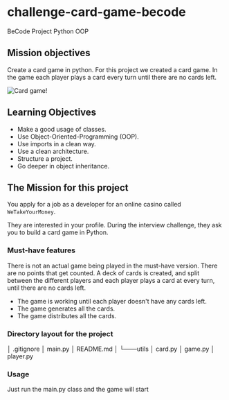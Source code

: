 # challenge-card-game-becode
BeCode Project Python OOP 

## Mission objectives

Create a card game in python.
For this project we created a card game. In the game each player plays a card every turn until there are no cards left. 


![Card game!](https://media.giphy.com/media/3o7TKP35NXE4rWwXjW/giphy.gif)

## Learning Objectives

- Make a good usage of classes.
- Use Object-Oriented-Programming (OOP).
- Use imports in a clean way.
- Use a clean architecture.
- Structure a project.
- Go deeper in object inheritance.

## The Mission for this project

You apply for a job as a developer for an online casino called `WeTakeYourMoney`.

They are interested in your profile.
During the interview challenge, they ask you to build a card game in Python.

### Must-have features

There is not an actual game being played in the must-have version. There are no points that get counted.
A deck of cards is created, and split between the different players and each player plays a card at every turn, until there are no cards left.

- The game is working until each player doesn't have any cards left.
- The game generates all the cards.
- The game distributes all the cards.


### Directory layout for the project

│   .gitignore
│   main.py
│   README.md
│
└───utils
    │   card.py
    │   game.py
    │   player.py
    
### Usage

Just run the main.py class and the game will start